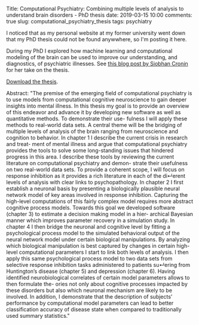Title: Computational Psychiatry: Combining multiple levels of analysis to understand brain disorders - PhD thesis
date: 2019-03-15 10:00
comments: true
slug: computational_psychiatry_thesis
tags: psychiatry

I noticed that as my personal website at my former university went down that my PhD thesis could not be found anywwhere, so I'm posting it here.

During my PhD I explored how machine learning and computational modeling of the brain can be used to improve our understanding, and diagnostics, of psychiatric illnesses. See [this blog post by Siobhan Cronin](https://medium.com/@siobhankcronin/frontiers-of-computational-psychiatry-b238494265a3) for her take on the thesis.

[Download the thesis](https://github.com/twiecki/WhileMyMCMCGentlySamples/raw/master/content/downloads/wiecki_phd_thesis.pdf).

Abstract:
"The premise of the emerging field of computational psychiatry is to use models from computational cognitive neuroscience to gain deeper insights into mental illness. In this thesis my goal is to provide an overview of this endeavor and advance it by developing new software as well as quantitative methods. To demonstrate their use- fulness I will apply these methods to real-world data sets. A central theme will be the bridging of multiple levels of analysis of the brain ranging from neuroscience and cognition to behavior. In chapter 1 I describe the current crisis in research and treat- ment of mental illness and argue that computational psychiatry provides the tools to solve some long-standing issues that hindered progress in this area. I describe these tools by reviewing the current literature on computational psychiatry and demon- strate their usefulness on two real-world data sets. To provide a coherent scope, I will focus on response inhibition as it provides a rich literature in each of the di↵erent levels of analysis with clear links to psychopathology. In chapter 2 I first establish a neuronal basis by presenting a biologically plausible neural network model of key areas involved in response inhibition. Capturing the high-level computations of this fairly complex model requires more abstract cognitive process models. Towards this goal we developed software (chapter 3) to estimate a decision making model in a hier- archical Bayesian manner which improves parameter recovery in a simulation study. In chapter 4 I then bridge the neuronal and cognitive level by fitting a psychological process model to the simulated behavioral output of the neural network model under certain biological manipulations. By analyzing which biological manipulation is best captured by changes in certain high-level computational parameters I start to link both levels of analysis. I then apply this same psychological process model to two data sets from selective response inhibition tasks administered to patients su↵ering from Huntington’s disease (chapter 5) and depression (chapter 6). Having identified neurobiological correlates of certain model parameters allows to then formulate the- ories not only about cognitive processes impacted by these disorders but also which neuronal mechanism are likely to be involved. In addition, I demonstrate that the description of subjects’ performance by computational model parameters can lead to better classification accuracy of disease state when compared to traditionally used summary statistics."
